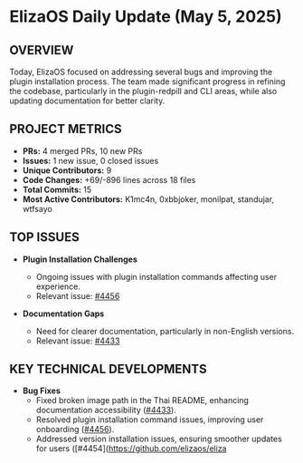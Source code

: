 # ElizaOS Daily Update (May 5, 2025)

## OVERVIEW 
Today, ElizaOS focused on addressing several bugs and improving the plugin installation process. The team made significant progress in refining the codebase, particularly in the plugin-redpill and CLI areas, while also updating documentation for better clarity.

## PROJECT METRICS
- **PRs:** 4 merged PRs, 10 new PRs
- **Issues:** 1 new issue, 0 closed issues
- **Unique Contributors:** 9
- **Code Changes:** +69/-896 lines across 18 files
- **Total Commits:** 15
- **Most Active Contributors:** K1mc4n, 0xbbjoker, monilpat, standujar, wtfsayo

## TOP ISSUES
- **Plugin Installation Challenges**
  - Ongoing issues with plugin installation commands affecting user experience.
  - Relevant issue: [#4456](https://github.com/elizaos/eliza/issues/4456)

- **Documentation Gaps**
  - Need for clearer documentation, particularly in non-English versions.
  - Relevant issue: [#4433](https://github.com/elizaos/eliza/issues/4433)

## KEY TECHNICAL DEVELOPMENTS
- **Bug Fixes**
  - Fixed broken image path in the Thai README, enhancing documentation accessibility ([#4433](https://github.com/elizaos/eliza/pull/4433)).
  - Resolved plugin installation command issues, improving user onboarding ([#4456](https://github.com/elizaos/eliza/pull/4456)).
  - Addressed version installation issues, ensuring smoother updates for users ([#4454](https://github.com/elizaos/eliza